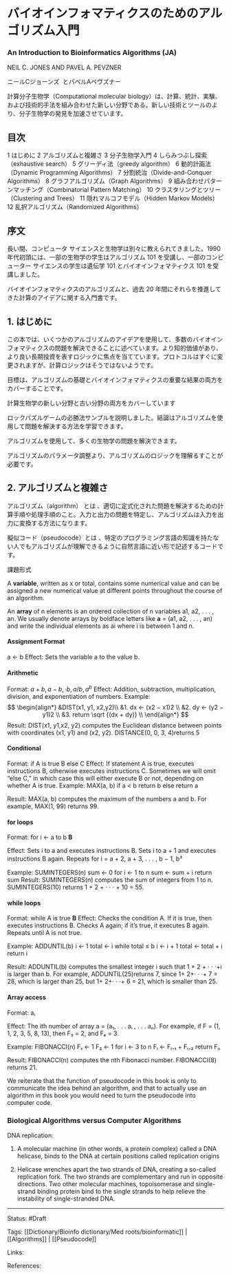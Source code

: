 # バイオインフォマティクスのためのアルゴリズム入門
### An Introduction to Bioinformatics Algorithms (JA)


NEIL C. JONES AND PAVEL A. PEVZNER

ニールCジョーンズ  とパベルAペヴズナー

計算分子生物学（Computational molecular biology）は、計算、統計、実験、および技術的手法を組み合わせた新しい分野である。新しい技術とツールのより、分子生物学の発見を加速させています。

## 目次

1 はじめに
2 アルゴリズムと複雑さ
3 分子生物学入門
4 しらみつぶし探索（exhaustive search）
5 グリーディ法（greedy algorithm）
6 動的計画法（Dynamic Programming Algorithms）
7 分割統治（Divide-and-Conquer Algorithms）
8 グラフアルゴリズム（Graph Algorithms）
9 組み合わせパターンマッチング（Combinatorial Pattern Matching）
10 クラスタリングとツリー（Clustering and Trees）
11 隠れマルコフモデル（Hidden Markov Models）
12 乱択アルゴリズム（Randomized Algorithms）


## 序文
長い間、コンピュータ サイエンスと生物学は別々に教えられてきました。1990 年代初頭には、一部の生物学の学生はアルゴリズム 101 を受講し、一部のコンピューター サイエンスの学生は遺伝学 101 とバイオインフォマティクス 101 を受講しました。

バイオインフォマティクスのアルゴリズムと、過去 20 年間にそれらを推進してきた計算のアイデアに関する入門書です。

## 1. はじめに
この本では、いくつかのアルゴリズムのアイデアを使用して、多数のバイオインフォマティクスの問題を解決できることに述べています。より知的価値があり、より良い長期投資を表すロジックに焦点を当てています。プロトコルはすぐに変更されますが、計算ロジックはそうではないようです。

目標は、アルゴリズムの基礎とバイオインフォマティクスの重要な結果の両方をカバーすることです。

計算生物学の新しい分野と古い分野の両方をカバーしています

ロックパズルゲームの必勝法サンプルを説明しました。結論はアルゴリズムを使用して問題を解決する方法を学習できます。

アルゴリズムを使用して、多くの生物学の問題を解決できます。

アルゴリズムのパラメータ調整より、アルゴリズムのロジックを理解るすことが必要です。


## 2. アルゴリズムと複雑さ

アルゴリズム（algorithm） とは 、適切に定式化された問題を解決するための計算手順や処理手順のこと。入力と出力の問題を特定し、アルゴリズムは入力を出力に変換する方法になります。

擬似コード（pseudocode）とは 、特定のプログラミング言語の知識を持たない人でもアルゴリズムが理解できるように自然言語に近い形で記述するコードです。

課題形式

A **variable**, written as x or total, contains some numerical value and can be assigned a new numerical value at different points throughout the course of an algorithm.

An **array** of n elements is an ordered collection of n variables a1, a2, . . . , an. We usually denote arrays by boldface letters like **a** = (a1, a2, . . . , an) and write the individual elements as ai where i is between 1 and n.

#### Assignment Format
a ← b 
Effect: Sets the variable a to the value b.

#### Arithmetic 
Format: $\displaystyle a + b, a - b, · b, a/b, a^b$
Effect:  Addition, subtraction, multiplication, division, and exponentiation of numbers. 
Example: 
$$
\begin{align*} 
&DIST(x1, y1, x2,y2)\\
&1. dx ← (x2 − x1)2 \\
&2. dy ← (y2 − y1)2 \\
&3. return \sqrt {(dx + dy)} \\
\end{align*}
$$
Result: DIST(x1, y1,x2, y2) computes the Euclidean distance between points with coordinates (x1, y1) and (x2, y2). 
DISTANCE(0, 0, 3, 4)returns 5

#### Conditional 
Format: if A is true 
					B 
			 else 
					 C
Effect: If statement A is true, executes instructions B, otherwise executes instructions C. Sometimes we will omit “else C,” in which case this will either execute B or not, depending on whether A is true.
Example: MAX(a, b) 
if a < b 
	return b
else 
	return a
	
Result: MAX(a, b) computes the maximum of the numbers a and b. For example, MAX(1, 99) returns 99.

#### for loops
Format: for i ← a to b 
				**B**

Effect: Sets i to a and executes instructions B. Sets i to a + 1 and executes instructions B again. Repeats for i = a + 2, a + 3, . . . , b − 1, b³　

Example: SUMINTEGERS(n) 
		sum ← 0 
		for i ← 1 to n 
				sum ← sum + i
		return sum
Result: SUMINTEGERS(n) computes the sum of integers from 1 to n. SUMINTEGERS(10) returns 1 + 2 + · · · + 10 = 55.

#### while loops
Format: while A is true
				**B** 
Effect: Checks the condition A. If it is true, then executes instructions B. Checks A again; if it’s true, it executes B again. Repeats until A is not true. 

Example: ADDUNTIL(b) 
		i ← 1 
		total ← i 
		while total ≤ b
				 i ← i + 1
				 total ← total + i
		return i

Result: ADDUNTIL(b) computes the smallest integer i such that 1 + 2 + · · ·+i is larger than b. For example, ADDUNTIL(25)returns 7, since 1+ 2+· · ·+ 7 = 28, which is larger than 25, but 1+ 2+· · ·+ 6 = 21, which is smaller than 25.

#### Array access
Format: aᵢ

Effect: The ith number of array a = (a₁, . . . aᵢ , . . . aₙ). For example, if F = (1, 1, 2, 3, 5, 8, 13), then F₃ = 2, and F₄ = 3.

Example: FIBONACCI(n) 
F₁ ← 1 
F₂ ← 1 
for i ← 3 to n 
    Fᵢ ← Fᵢ₋₁ + Fᵢ₋₂ 
return Fₙ 

Result: FIBONACCI(n) computes the nth Fibonacci number. FIBONACCI(8) returns 21.

We reiterate that the function of pseudocode in this book is only to communicate the idea behind an algorithm, and that to actually use an algorithm in this book you would need to turn the pseudocode into computer code.

### Biological Algorithms versus Computer Algorithms

DNA replication:

1. A molecular machine (in other words, a protein complex) called a DNA helicase, binds to the DNA at certain positions called replication origins

2. Helicase wrenches apart the two strands of DNA, creating a so-called replication fork. The two strands are complementary and run in opposite directions. Two other molecular machines, topoisomerase and single-strand binding protein bind to the single strands to help relieve the instability of single-stranded DNA.




---

Status: #Draft

Tags:
[[Dictionary/Bioinfo dictionary/Med roots/bioinformatic]] | [[Algorithms]] | [[Pseudocode]]

Links:

References: